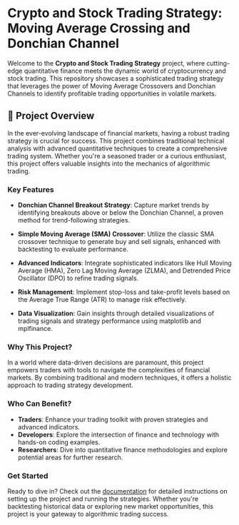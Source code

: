 # Crypto and Stock Trading Strategy: Moving Average Crossing and Donchian Channel

Welcome to the **Crypto and Stock Trading Strategy** project, where cutting-edge quantitative finance meets the dynamic world of cryptocurrency and stock trading. This repository showcases a sophisticated trading strategy that leverages the power of Moving Average Crossovers and Donchian Channels to identify profitable trading opportunities in volatile markets.

## 🚀 Project Overview

In the ever-evolving landscape of financial markets, having a robust trading strategy is crucial for success. This project combines traditional technical analysis with advanced quantitative techniques to create a comprehensive trading system. Whether you're a seasoned trader or a curious enthusiast, this project offers valuable insights into the mechanics of algorithmic trading.

### Key Features

- **Donchian Channel Breakout Strategy**: Capture market trends by identifying breakouts above or below the Donchian Channel, a proven method for trend-following strategies.

- **Simple Moving Average (SMA) Crossover**: Utilize the classic SMA crossover technique to generate buy and sell signals, enhanced with backtesting to evaluate performance.

- **Advanced Indicators**: Integrate sophisticated indicators like Hull Moving Average (HMA), Zero Lag Moving Average (ZLMA), and Detrended Price Oscillator (DPO) to refine trading signals.

- **Risk Management**: Implement stop-loss and take-profit levels based on the Average True Range (ATR) to manage risk effectively.

- **Data Visualization**: Gain insights through detailed visualizations of trading signals and strategy performance using matplotlib and mplfinance.

### Why This Project?

In a world where data-driven decisions are paramount, this project empowers traders with tools to navigate the complexities of financial markets. By combining traditional and modern techniques, it offers a holistic approach to trading strategy development.

### Who Can Benefit?

- **Traders**: Enhance your trading toolkit with proven strategies and advanced indicators.
- **Developers**: Explore the intersection of finance and technology with hands-on coding examples.
- **Researchers**: Dive into quantitative finance methodologies and explore potential areas for further research.

### Get Started

Ready to dive in? Check out the [documentation](#) for detailed instructions on setting up the project and running the strategies. Whether you're backtesting historical data or exploring new market opportunities, this project is your gateway to algorithmic trading success.
